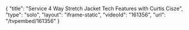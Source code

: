 {
    "title": "Service 4 Way Stretch Jacket Tech Features with Curtis Cisze",
    "type": "solo",
    "layout": "iframe-static",
    "videoId": "161356",
    "url": "\/tvpembed\/161356"
}